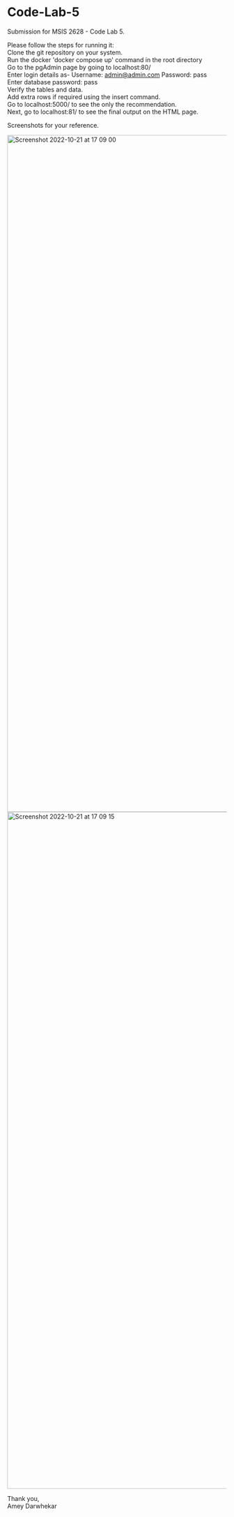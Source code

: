 # Code-Lab-5
Submission for MSIS 2628 - Code Lab 5. 

Please follow the steps for running it:
<br>Clone the git repository on your system.
<br>Run the docker 'docker compose up' command in the root directory
<br>Go to the pgAdmin page by going to localhost:80/
<br>Enter login details as- Username: admin@admin.com Password: pass
<br>Enter database password: pass
<br>Verify the tables and data. 
<br>Add extra rows if required using the insert command.
<br>Go to localhost:5000/ to see the only the recommendation.
<br>Next, go to localhost:81/ to see the final output on the HTML page.

Screenshots for your reference.

<img width="1552" alt="Screenshot 2022-10-21 at 17 09 00" src="https://user-images.githubusercontent.com/63929981/197307028-d492e34a-edaa-40b1-9b13-9d91cdf5e500.png">
<img width="1552" alt="Screenshot 2022-10-21 at 17 09 15" src="https://user-images.githubusercontent.com/63929981/197307033-e7434f02-9edf-4bb7-b956-47c1bdb35388.png">


Thank you,
<br>Amey Darwhekar
